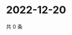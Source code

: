 # 2022-12-20

共 0 条

<!-- BEGIN WEIBO -->
<!-- 最后更新时间 Tue Dec 20 2022 02:17:44 GMT+0800 (China Standard Time) -->

<!-- END WEIBO -->
